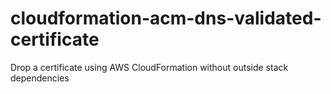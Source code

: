 # cloudformation-acm-dns-validated-certificate
Drop a certificate using AWS CloudFormation without outside stack dependencies
